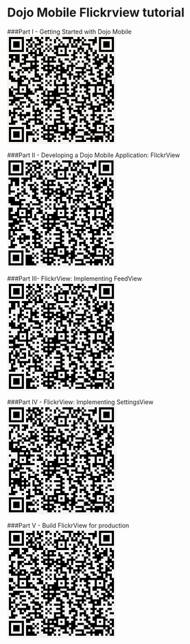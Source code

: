Dojo Mobile Flickrview tutorial
================================

###Part I - Getting Started with Dojo Mobile
[![part1](./qrcodes/part1.png "Part I - Getting Started with Dojo Mobile")](http://seb-pereira.github.io/dojo-mobile-flickrview/part1/)

###Part II - Developing a Dojo Mobile Application: FlickrView
[![part2](./qrcodes/part2.png "Part II - Developing a Dojo Mobile Application: FlickrView")](http://seb-pereira.github.io/dojo-mobile-flickrview/part2/)

###Part III- FlickrView: Implementing FeedView
[![part3](./qrcodes/part3.png "Part III- FlickrView: Implementing FeedView")](http://seb-pereira.github.io/dojo-mobile-flickrview/part3/)

###Part IV - FlickrView: Implementing SettingsView
[![part4](./qrcodes/part4.png "Part IV - FlickrView: Implementing SettingsView")](http://seb-pereira.github.io/dojo-mobile-flickrview/part4/)

###Part V  - Build FlickrView for production
[![part5](./qrcodes/part5.png "Part V  - Build FlickrView for production")](http://seb-pereira.github.io/dojo-mobile-flickrview/part5/)
